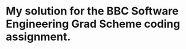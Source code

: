 My solution for the BBC Software Engineering Grad Scheme coding assignment.
=========================
